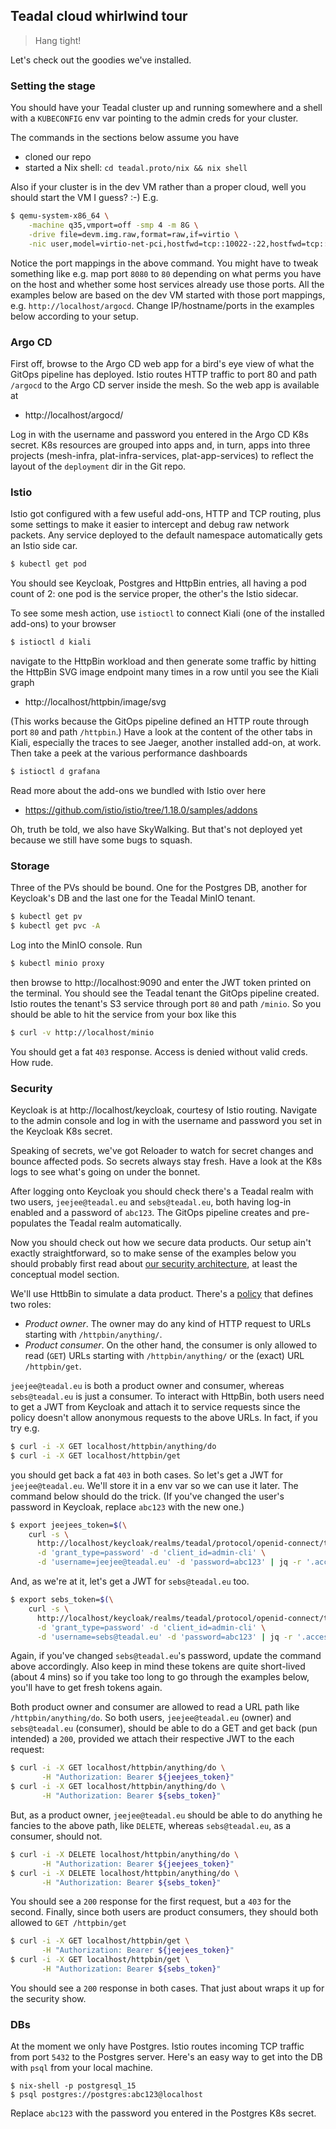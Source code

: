 Teadal cloud whirlwind tour
---------------------------
> Hang tight!

Let's check out the goodies we've installed.


### Setting the stage

You should have your Teadal cluster up and running somewhere and a
shell with a `KUBECONFIG` env var pointing to the admin creds for
your cluster.

The commands in the sections below assume you have

* cloned our repo
* started a Nix shell: `cd teadal.proto/nix && nix shell`

Also if your cluster is in the dev VM rather than a proper cloud,
well you should start the VM I guess? :-) E.g.

```bash
$ qemu-system-x86_64 \
    -machine q35,vmport=off -smp 4 -m 8G \
    -drive file=devm.img.raw,format=raw,if=virtio \
    -nic user,model=virtio-net-pci,hostfwd=tcp::10022-:22,hostfwd=tcp::16443-:6443,hostfwd=tcp::80-:80,hostfwd=tcp::5432-:5432
```

Notice the port mappings in the above command. You might have to
tweak something like e.g. map port `8080` to `80` depending on what
perms you have on the host and whether some host services already
use those ports. All the examples below are based on the dev VM started
with those port mappings, e.g. `http://localhost/argocd`. Change
IP/hostname/ports in the examples below according to your setup.


### Argo CD

First off, browse to the Argo CD web app for a bird's eye view of
what the GitOps pipeline has deployed. Istio routes HTTP traffic
to port 80 and path `/argocd` to the Argo CD server inside the mesh.
So the web app is available at

- http://localhost/argocd/

Log in with the username and password you entered in the Argo CD K8s
secret. K8s resources are grouped into apps and, in turn, apps into
three projects (mesh-infra, plat-infra-services, plat-app-services)
to reflect the layout of the `deployment` dir in the Git repo.


### Istio

Istio got configured with a few useful add-ons, HTTP and TCP routing,
plus some settings to make it easier to intercept and debug raw network
packets. Any service deployed to the default namespace automatically
gets an Istio side car.

```bash
$ kubectl get pod
```

You should see Keycloak, Postgres and HttpBin entries, all having a
pod count of 2: one pod is the service proper, the other's the Istio
sidecar.

To see some mesh action, use `istioctl` to connect Kiali (one of the
installed add-ons) to your browser

```bash
$ istioctl d kiali
```

navigate to the HttpBin workload and then generate some traffic by
hitting the HttpBin SVG image endpoint many times in a row until
you see the Kiali graph

- http://localhost/httpbin/image/svg

(This works because the GitOps pipeline defined an HTTP route through
port `80` and path `/httpbin`.)
Have a look at the content of the other tabs in Kiali, especially
the traces to see Jaeger, another installed add-on, at work. Then
take a peek at the various performance dashboards

```bash
$ istioctl d grafana
```

Read more about the add-ons we bundled with Istio over here

- https://github.com/istio/istio/tree/1.18.0/samples/addons

Oh, truth be told, we also have SkyWalking. But that's not deployed
yet because we still have some bugs to squash.


### Storage

Three of the PVs should be bound. One for the Postgres DB, another
for Keycloak's DB and the last one for the Teadal MinIO tenant.

```bash
$ kubectl get pv
$ kubectl get pvc -A
```

Log into the MinIO console. Run

```bash
$ kubectl minio proxy
```

then browse to http://localhost:9090 and enter the JWT token printed
on the terminal. You should see the Teadal tenant the GitOps pipeline
created. Istio routes the tenant's S3 service through port `80` and
path `/minio`. So you should be able to hit the service from your box
like this

```bash
$ curl -v http://localhost/minio
```

You should get a fat `403` response. Access is denied without valid
creds. How rude.


### Security

Keycloak is at http://localhost/keycloak, courtesy of Istio routing.
Navigate to the admin console and log in with the username and password
you set in the Keycloak K8s secret.

Speaking of secrets, we've got Reloader to watch for secret changes
and bounce affected pods. So secrets always stay fresh. Have a look
at the K8s logs to see what's going on under the bonnet.

After logging onto Keycloak you should check there's a Teadal realm
with two users, `jeejee@teadal.eu` and `sebs@teadal.eu`, both having
log-in enabled and a password of `abc123`. The GitOps pipeline creates
and pre-populates the Teadal realm automatically.

Now you should check out how we secure data products. Our setup ain't
exactly straightforward, so to make sense of the examples below you
should probably first read about [our security architecture][sec],
at least the conceptual model section.

We'll use HttbBin to simulate a data product. There's a [policy][httpbin-rbac]
that defines two roles:
- *Product owner*. The owner may do any kind of HTTP request to URLs
   starting with `/httpbin/anything/`.
- *Product consumer*. On the other hand, the consumer is only allowed
  to read (`GET`) URLs starting with `/httpbin/anything/` or the (exact)
  URL `/httpbin/get`.

`jeejee@teadal.eu` is both a product owner and consumer, whereas
`sebs@teadal.eu` is just a consumer. To interact with HttpBin, both
users need to get a JWT from Keycloak and attach it to service requests
since the policy doesn't allow anonymous requests to the above URLs.
In fact, if you try e.g.

```bash
$ curl -i -X GET localhost/httpbin/anything/do
$ curl -i -X GET localhost/httpbin/get
```

you should get back a fat `403` in both cases. So let's get a JWT
for `jeejee@teadal.eu`. We'll store it in a env var so we can use
it later. The command below should do the trick. (If you've changed
the user's password in Keycloak, replace `abc123` with the new one.)

```bash
$ export jeejees_token=$(\
    curl -s \
      http://localhost/keycloak/realms/teadal/protocol/openid-connect/token \
      -d 'grant_type=password' -d 'client_id=admin-cli' \
      -d 'username=jeejee@teadal.eu' -d 'password=abc123' | jq -r '.access_token')
```

And, as we're at it, let's get a JWT for `sebs@teadal.eu` too.

```bash
$ export sebs_token=$(\
    curl -s \
      http://localhost/keycloak/realms/teadal/protocol/openid-connect/token \
      -d 'grant_type=password' -d 'client_id=admin-cli' \
      -d 'username=sebs@teadal.eu' -d 'password=abc123' | jq -r '.access_token')
```

Again, if you've changed `sebs@teadal.eu`'s password, update the
command above accordingly. Also keep in mind these tokens are quite
short-lived (about 4 mins) so if you take too long to go through the
examples below, you'll have to get fresh tokens again.

Both product owner and consumer are allowed to read a URL path like
`/httpbin/anything/do`. So both users, `jeejee@teadal.eu` (owner)
and `sebs@teadal.eu` (consumer), should be able to do a GET and get
back (pun intended) a `200`, provided we attach their respective JWT
to the each request:

```bash
$ curl -i -X GET localhost/httpbin/anything/do \
       -H "Authorization: Bearer ${jeejees_token}"
$ curl -i -X GET localhost/httpbin/anything/do \
       -H "Authorization: Bearer ${sebs_token}"
```

But, as a product owner, `jeejee@teadal.eu` should be able to do
anything he fancies to the above path, like `DELETE`, whereas
`sebs@teadal.eu`, as a consumer, should not.

```bash
$ curl -i -X DELETE localhost/httpbin/anything/do \
       -H "Authorization: Bearer ${jeejees_token}"
$ curl -i -X DELETE localhost/httpbin/anything/do \
       -H "Authorization: Bearer ${sebs_token}"
```

You should see a `200` response for the first request, but a `403`
for the second. Finally, since both users are product consumers,
they should both allowed to `GET /httpbin/get`

```bash
$ curl -i -X GET localhost/httpbin/get \
       -H "Authorization: Bearer ${jeejees_token}"
$ curl -i -X GET localhost/httpbin/get \
       -H "Authorization: Bearer ${sebs_token}"
```

You should see a `200` response in both cases. That just about wraps
it up for the security show.


### DBs

At the moment we only have Postgres. Istio routes incoming TCP traffic
from port `5432` to the Postgres server. Here's an easy way to get
into the DB with `psql` from your local machine.

```
$ nix-shell -p postgresql_15
$ psql postgres://postgres:abc123@localhost
```

Replace `abc123` with the password you entered in the Postgres K8s
secret.




[httpbin-rbac]: ../deployment/mesh-infra/security/opa/rego/httpbin/rbacdb.rego
[sec]: ./arch/sec-design/README.md
